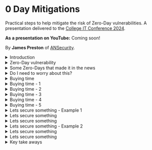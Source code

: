# 0 Day Mitigations
Practical steps to help mitigate the risk of Zero-Day vulnerabilities. A presentation delivered to the [College IT Conference 2024](https://citc.college/).

**As a presentation on YouTube:** Coming soon!

By **James Preston** of [ANSecurity](https://www.ansecurity.com/).

<details>
<summary>Introduction</summary>

  ## By the end of this presentation you will

* Understand the common elements in some recent Zero-Day vulnerabilities.
* Be familiar with 5 methods to help prevent attacks that start with a Zero-Day exploit.
* Be able to take some immediate steps to help reduce the risk of impact from Zero-Day vulnerabilities.
</details>

<details>
<summary>Zero-Day vulnerability</summary>

  ## What is a Zero-Day vulnerability
* A vulnerability (perhaps under exploitation) in a system that is unknown to its owners, developers, or anyone capable of at least mitigating it if not full remediation.
* Once made public the extra scrutiny of such a system normally leads to more vulnerability discoveries.
* Multiple known and Zero-Day vulnerabilities are often chained together to perform an attack.
* Rarely the biggest actual issue to worry about (looking at those who haven’t setup MFA for everything yet!) but they do make great headlines.

</details>

<details>
<summary>Some Zero-Days that made it in the news</summary>

## Log4Shell (Log4j)
https://logging.apache.org/log4j/2.x/security.html#CVE-2021-44228

* 'JNDI lookup can be exploited to execute arbitrary code loaded from an LDAP server'
* Existed unnoticed since 2013.
* Privately disclosed.
* Widely used, not always easy to determine if in use on 'appliances'.
* Simple to exploit, lead to trivial remote code execution.

## PaperCut
https://www.papercut.com/kb/Main/PO-1216-and-PO-1219

https://www.cisa.gov/news-events/cybersecurity-advisories/aa23-131a

* 'Our immediate advice is to upgrade your PaperCut Application Servers to one of the fixed versions listed below if you haven’t already.'
* Reported to Papercut by Trend Micro as already under exploitation.
* Commonly Internet accessible.
* Unauthenticated attacker could perform remote code execution on a PaperCut application server.

## Ivanti Connect (and Policy) Secure
https://www.ivanti.com/blog/security-update-for-ivanti-connect-secure-and-ivanti-policy-secure-gateways

https://forums.ivanti.com/s/article/CVE-2023-46805-Authentication-Bypass-CVE-2024-21887-Command-Injection-for-Ivanti-Connect-Secure-and-Ivanti-Policy-Secure-Gateways

https://forums.ivanti.com/s/article/CVE-2024-21888-Privilege-Escalation-for-Ivanti-Connect-Secure-and-Ivanti-Policy-Secure

https://www.cisa.gov/news-events/cybersecurity-advisories/aa24-060b

* 'If CVE-2024-21887 is used in conjunction with CVE-2023-46805, exploitation does not require authentication and enables a threat actor to craft malicious requests and execute arbitrary commands on the system.'
* Under active exploitation at time of discovery.
  * Some researchers are now attributing to Chinese state actors.
  * Following discovery, the threat actors started using alternative exploits.
* Threat actors bypassed authentication and delivered web shells to the appliance.
* Evidence of credential capture.

</details>

<details>
<summary>Do I need to worry about this?</summary>

## Why yes...

* https://www.shodan.io
* https://www.shodan.io/search?query=ip%3A129.67.0.0%2F16%2C163.1.0.0%2F16
* https://account.shodan.io/billing - go grab a one-time 'member' tier

![image](https://github.com/jamesfed/0DayMitigations/assets/28963928/89a0f89b-93bd-4242-9602-6c72ee3776b3)

## But perhaps not as much as you might think

[2023 Data Breach Investigations Report](https://www.verizon.com/business/resources/reports/dbir/)

* Using breached credentials is by far the most common method of access into an organisation.
* But exploiting a vulnerability (zero-day or otherwise) still makes the top 3. 

![image](https://github.com/jamesfed/0DayMitigations/assets/28963928/09874c1b-342f-4355-b9f8-9ada2a75eb8c)


</details>

<details>
<summary>Buying time</summary>

## Even if the Zero-Day is 'new' what comes after often isn't

### Log4Shell (Log4j)
![image](https://github.com/jamesfed/0DayMitigations/assets/28963928/c3e400db-6025-4022-842a-98a164a2d635)

### PaperCut
![image](https://github.com/jamesfed/0DayMitigations/assets/28963928/c33e06f1-9766-41d0-9533-0537cee5f18b)

### Ivanti Connect (and Policy) Secure
![image](https://github.com/jamesfed/0DayMitigations/assets/28963928/2071cd35-e341-4d4f-80ff-f7afcf729d8e)


  
## No single one of these practices will save you, think in layers!

* **Hide**
  * Not the best option but it will buy you time.
  * Does your service appear on Shodan.io listed as that service?
* **Block access from and to known malicious**
  * It's already known to be malicious - why wouldn't you block it?
* **Restrict opportunities for execution**
  * Block file transfer, sandbox, block unrecognised file execution.
* **Strictly control network traffic**
  * Why is that server reaching out to threatactor420.com?
* **Limit the overall impact/scope**
  * Ok you’ve been compromised, lets prevent lateral movement.

## Not all threat actors are the same

* Casual.
  * Do not take much to stop.
* Determined - low skill.
  * Hiding probably won't work.
* Determined - high skill.
  * Realistic probability will have access to an exploit before you've patched.
* Nation State/Advanced persistent threat.
  * Highly likely will have access to an exploit before you've patched.

</details>

<details>
<summary>Buying time - 1</summary>

## Hide

* Limit the scope of inbound connections.
  * By country (either deny known bad or permit only countries with a legitimate reason to access).
  * By IP address block.
    * Just JANET - https://bgpview.io/asn/786#prefixes-v4.
    * Just Oxford/Cambridge - https://help.it.ox.ac.uk/ip-addresses or https://help.uis.cam.ac.uk/service/network-services/ip/cam-ip-ranges.
    * Specific IPs or specific ranges.
    * Port knocking.
      * Palo Alto Networks NGFW - https://live.paloaltonetworks.com/t5/community-blogs/knock-knock-who-s-there/ba-p/417975.
* Where possible publish a VPN or VPN web portal to present services.

## Hide - at a minimum

* Block inbound connections from 'unfriendly' countries.
  * https://www.gov.uk/government/publications/the-uk-sanctions-list.
  * https://ofac.treasury.gov/sanctions-programs-and-country-information.

 Do you really need to allow inbound connections to your student meals booking system from Afghanistan?

</details>

<details>
<summary>Buying time - 2</summary>

## Block access from and to known malicious

* Use the blocklists from your firewall vendor.
* https://iplists.firehol.org/?ipset=firehol_level1 - really powerful and highly trustworthy.
  * Watch out for the RFC1918 addresses that are included!
* Start and maintain information sharing partnerships.
* Outbound URL filtering with deny access to known malicious categories.
  * Command and Control, Hacking, Malware, Newly Registered Domains, Parked, Phishing, Unclassified/Unknown.
* **Alert** on attempts to access something malicious (even if just once a day).

![image](https://github.com/jamesfed/0DayMitigations/assets/28963928/3a099ad3-70a4-473e-a648-2aab597b819d)

</details>

<details>
<summary>Buying time - 3</summary>

## Restrict opportunities for execution

* Install anti-malware everywhere!
  * Yes on Linux as well 😉.
* Establish a baseline of what is permitted.
  * File hashes, file publishers, signed scripts, avoid filenames.
* Prevent the execution of everything else.
* **Alert** on attempts to execute something new (even if just once a day).

Resources:

* https://learn.microsoft.com/en-us/windows/security/application-security/application-control/windows-defender-application-control/applocker/applocker-overview
* https://docs.sophos.com/central/customer/help/en-us/ManageYourProducts/ServerProtection/ServerConfigureLockdown/index.html
* https://docs.sophos.com/central/customer/help/en-us/ManageYourProducts/ServerProtection/ServerConfigureLinuxRTD/index.html
* https://learn.microsoft.com/en-us/sysinternals/downloads/sysmon
* https://github.com/Sysinternals/SysmonForLinux

For when you can't:

* Look for integrity checkers.
  * https://forums.ivanti.com/s/article/KB44755.
  * https://support.microsoft.com/en-gb/topic/use-the-system-file-checker-tool-to-repair-missing-or-corrupted-system-files-79aa86cb-ca52-166a-92a3-966e85d4094e.
* Often run on-bootup on modern operating systems.
  * Consider which systems might not have a regular reboot.
* Run at times of high risk, before performing system upgrades, and consider running at regular intervals.

</details>

<details>
<summary>Buying time - 4</summary>

## Strictly control network traffic

* Based on
  * IP Address
  * Domain
  * URL
  * Application
  * Protocol/Port
* Where possible also
  * User
  * Device health

### All together now - decryption!

* Without performing decryption (where possible) you simply don't have visibility into what's coming into and leaving your services.
  * Decryption works with TLS 1.3.
  * Inbound decryption works with practically everything you are likely to deploy.
  * Outbound decryption works on Linux and even some 'appliances'.
  * Grants anti-malware protections to machines that don't/can't have an agent installed on.

![image](https://github.com/jamesfed/0DayMitigations/assets/28963928/e82d237e-9830-4b5f-a813-e55206d6855b)

https://ubuntu.com/server/docs/security-trust-store

![image](https://github.com/jamesfed/0DayMitigations/assets/28963928/316aebb8-fdf9-48d7-8e85-b632e0d01b05)

So let's download some web shells!

![image](https://github.com/jamesfed/0DayMitigations/assets/28963928/c2b73d47-1b9a-4eb2-8f6b-4f2d8b31623c)

> "Deny by default" egress traffic restrictions are a best practice to follow for any servers, not just those running impacted versions of Log4j instances.

https://www.mandiant.com/resources/blog/log4shell-recommendations

</details>

<details>
<summary>Buying time - 5</summary>

## Limit the overall impact/scope

* DMZs! Why did they ever go away?
* Make use of client firewalls.
  * Deny access to management interfaces on the local subnet.
  * Permit management access from jump stations in a dedicated bastion network.
  * Bonus points - wrap network level access into that bastion network up in MFA!
* User based policy.
* Internal IDS/IPS – same level of strictness as inbound.
  * Normally internal is more lax.

![Cloud Service drawio (1)](https://github.com/jamesfed/0DayMitigations/assets/28963928/c49019eb-9b09-4b6a-ba8e-c5adfa071e04)

* https://www.youtube.com/watch?v=InPiE0EOArs - Amazing video on configuring the Windows firewall

</details>

<details>
  
<summary>Lets secure something - Example 1</summary>

## Ruckus Wireless Controller (SmartZone)
![image](https://github.com/jamesfed/0DayMitigations/assets/28963928/7faf91c1-246a-4bec-806d-b39278d3adc6)

* Can't install AV/EDR/UEBA agents.
* No access to underlying Operating System detailed logging.
* Although you can import CAs (for decryption) they are not supported for outbound connections.
* A threat actors dream with lots of CPU and RAM to play with.

</details>

<details>
<summary>Lets secure something</summary>

## Strict outbound URL filtering

Download the URL logs, use a PivotTable within Excel (or even better some PowerShell 😉) to process and produce a list of previously seen URLs.

![image](https://github.com/jamesfed/0DayMitigations/assets/28963928/ecceebb5-1692-4c6e-84e9-583b0cee6cf1)

Build out an allowed URL list, create policy to permit access to those addresses and block all others.

![image](https://github.com/jamesfed/0DayMitigations/assets/28963928/755ac85f-42fa-4f3a-97fd-9d487c90b511)

Perfect for blocking an outbound connection to a threat actors C2 service.

![image](https://github.com/jamesfed/0DayMitigations/assets/28963928/b6ae6d7b-c23e-4f24-b918-880f9023e2f3)

</details>

<details>
<summary>Lets secure something</summary>

## mmmmm network level anti-malware

Inbound decryption to the appliance from all networks (external and internal) allows the firewall full visibility into what's being uploaded.

So lets upload a web shell!

![image](https://github.com/jamesfed/0DayMitigations/assets/28963928/7b671390-0566-498e-8fdc-94ab5785c73e)

![image](https://github.com/jamesfed/0DayMitigations/assets/28963928/3467f6cc-3b96-4d54-85b7-14344811606e)

As the firewall sees the file go through it identifies it as spyware and is placed to block the connection while also alerting the administrator.

![image](https://github.com/jamesfed/0DayMitigations/assets/28963928/19a9d36c-29ab-47de-b053-f3b6c9a6a0dd)

</details>

<details>
<summary>Lets secure something - Example 2</summary>

## Linux web server
![image](https://github.com/jamesfed/0DayMitigations/assets/28963928/0b1a9a92-d089-4aef-add2-a57fd11dff0d)

* Can install agents, certificate authorities, pretty much anything on!
* Full access to the underlying operating system.
* May give the threat actor more room to move.

</details>

<details>
<summary>Lets secure something</summary>

## A series of firewall policies to

* Block known malicious IP addresses.
* Permit broad (not country restricted) inbound access to the main institution website.
* A series of geo-blocks.
* Permit all other inbound access to additional websites.
* Geo-allow rule for VPN service.
  * Consider having a form or similar which staff can submit travel plans to for allowing broader inbound access when needed.
* A rule to drop all other inbound traffic.

![image](https://github.com/jamesfed/0DayMitigations/assets/28963928/217968d6-c960-4b8a-a82d-d7d22a2d3495)

## If traffic is moving from DMZ to 'internal' zones over encrypted channels then decrypt!

* Don't let that small foothold spread.
* Detect brute force attacks.
* Detect further exploit attempts.
* All of these would be very noisy indicators that something is going wrong.

![image](https://github.com/jamesfed/0DayMitigations/assets/28963928/4a127609-7ec5-4df5-be55-eda1572d8305)

</details>

<details>
<summary>Lets secure something</summary>

## 'Universal' MFA

Our firewall policy permits access on all applications and ports to our web server.

![image](https://github.com/jamesfed/0DayMitigations/assets/28963928/a3940146-675e-4bf1-9fdd-6f5c1cdd9683)

So why is my SSH connection not going through?

![image](https://github.com/jamesfed/0DayMitigations/assets/28963928/d81240c0-e55c-408d-a23b-a699770eb1e8)

Ah! A network level authentication profile.

![image](https://github.com/jamesfed/0DayMitigations/assets/28963928/4fe55d8f-2027-4f87-81b7-f95d71c35698)

Lets try something that can pop an authentication prompt. That's better!

![image](https://github.com/jamesfed/0DayMitigations/assets/28963928/be2cb8ee-9f85-49bb-af45-d4165413854f)

MFA prompt time!

![image](https://github.com/jamesfed/0DayMitigations/assets/28963928/246e14cc-eb61-41bb-b302-846166d285ce)

Prompt finished, and now into the services as expected.

![image](https://github.com/jamesfed/0DayMitigations/assets/28963928/77f31b40-fac8-4005-97b9-e2b7f0cde29f)


</details>

<details>
<summary>Key take aways</summary>

## When you get back to your institutions

1. Consider how widely accessible your services need to be, consider geo-blocking and geo-allowing.
2. Leverage trustworthy block lists, see how many hits you are getting.
3. Install your anti-malware agents on **all** your servers - including Linux.
4. Restrict outbound and internal traffic from services that permit inbound connections from the Internet to the minimum required for their function.
5. Consider inbound/internal decryption to get the best value out of existing investments.

</details>
